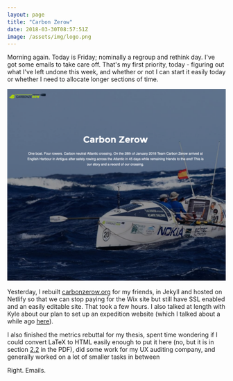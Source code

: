 ```yaml
---
layout: page
title: "Carbon Zerow"
date: 2018-03-30T08:57:51Z
image: /assets/img/logo.png
---
```


Morning again. Today is Friday; nominally a regroup and rethink day. I've got some emails to take care off. That's my first priority, today - figuring out what I've left undone this week, and whether or not I can start it easily today or whether I need to allocate longer sections of time.

![Carbon Zerow](assets/img/carbonzerow.png)

Yesterday, I rebuilt [carbonzerow.org](https://carbonzerow.org) for my friends, in Jekyll and hosted on Netlify so that we can stop paying for the Wix site but still have SSL enabled and an easily editable site. That took a few hours. I also talked at length with Kyle about our plan to set up an expedition website (which I talked about a while ago [here](https://richardlitt.github.io/2117.91USD/2018/03/16/18-06-adventure-branding/)).

I also finished the metrics rebuttal for my thesis, spent time wondering if I could convert LaTeX to HTML easily enough to put it here (no, but it is in section [2.2](https://github.com/RichardLitt/thesis) in the PDF), did some work for my UX auditing company, and generally worked on a lot of smaller tasks in between

Right. Emails.